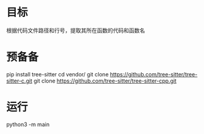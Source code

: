 # 目标
根据代码文件路径和行号，提取其所在函数的代码和函数名

# 预备备
pip install tree-sitter
cd vendor/
git clone https://github.com/tree-sitter/tree-sitter-c.git
git clone https://github.com/tree-sitter/tree-sitter-cpp.git

# 运行
python3 -m main